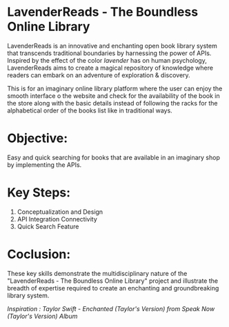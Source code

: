 # LavenderReads - The Boundless Online Library

LavenderReads is an innovative and enchanting open book library system that transcends traditional boundaries by harnessing the power of APIs. 
Inspired by the effect of the color *lavender* has on human psychology, LavenderReads aims to create a magical repository of knowledge where readers can embark on an adventure of exploration & discovery.

This is for an imaginary online library platform where the user can enjoy the smooth interface o the website and check for the availability of the book in the store along with the basic details instead of following the racks for the alphabetical order of the books list like in traditional ways.

# Objective:

Easy and quick searching for books that are available in an imaginary shop by implementing the APIs.

# Key Steps:

1. Conceptualization and Design
2. API Integration Connectivity
3. Quick Search Feature

# Coclusion:

These key skills demonstrate the multidisciplinary nature of the "LavenderReads - The Boundless Online Library" project and illustrate the breadth of expertise required to create an enchanting and groundbreaking library system.

*Inspiration : Taylor Swift - Enchanted (Taylor's Version) from Speak Now (Taylor's Version) Album*

